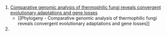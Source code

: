 1. [Comparative genomic analysis of thermophilic fungi reveals convergent evolutionary adaptations and gene losses](https://www.nature.com/articles/s42003-024-06681-w)
	- [[Phylogeny - Comparative genomic analysis of thermophilic fungi reveals convergent evolutionary adaptations and gene losses]]
2. 